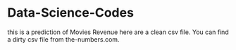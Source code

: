 # Data-Science-Codes
this is a prediction of Movies Revenue 
here are a clean csv file. You can find a dirty csv file from the-numbers.com.

